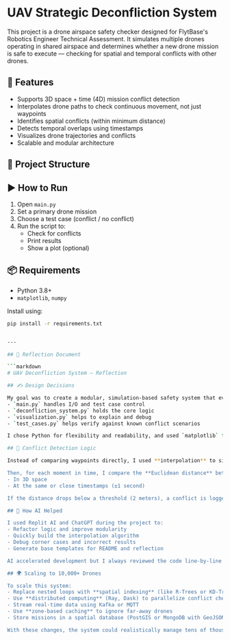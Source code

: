 # UAV Strategic Deconfliction System

This project is a drone airspace safety checker designed for FlytBase's Robotics Engineer Technical Assessment. It simulates multiple drones operating in shared airspace and determines whether a new drone mission is safe to execute — checking for spatial and temporal conflicts with other drones.

## 🚀 Features

- Supports 3D space + time (4D) mission conflict detection
- Interpolates drone paths to check continuous movement, not just waypoints
- Identifies spatial conflicts (within minimum distance)
- Detects temporal overlaps using timestamps
- Visualizes drone trajectories and conflicts
- Scalable and modular architecture

## 📁 Project Structure


## ▶️ How to Run

1. Open `main.py`
2. Set a primary drone mission
3. Choose a test case (conflict / no conflict)
4. Run the script to:
   - Check for conflicts
   - Print results
   - Show a plot (optional)

## 📦 Requirements

- Python 3.8+
- `matplotlib`, `numpy`

Install using:
```bash
pip install -r requirements.txt


---

## 🧠 Reflection Document

```markdown
# UAV Deconfliction System – Reflection

## ✍️ Design Decisions

My goal was to create a modular, simulation-based safety system that evaluates whether drone missions are safe to run in busy airspace. I structured the project with a clean separation:
- `main.py` handles I/O and test case control
- `deconfliction_system.py` holds the core logic
- `visualization.py` helps to explain and debug
- `test_cases.py` helps verify against known conflict scenarios

I chose Python for flexibility and readability, and used `matplotlib` for rapid 2D/3D plotting.

## 🧠 Conflict Detection Logic

Instead of comparing waypoints directly, I used **interpolation** to simulate the drone's motion between points. Each trajectory is processed into many `(x, y, z, t)` samples.

Then, for each moment in time, I compare the **Euclidean distance** between drones:
- In 3D space
- At the same or close timestamps (±1 second)

If the distance drops below a threshold (2 meters), a conflict is logged.

## 🤖 How AI Helped

I used Replit AI and ChatGPT during the project to:
- Refactor logic and improve modularity
- Quickly build the interpolation algorithm
- Debug corner cases and incorrect results
- Generate base templates for README and reflection

AI accelerated development but I always reviewed the code line-by-line to ensure it met the specific requirements and handled edge cases like altitude-only overlaps.

## 🌍 Scaling to 10,000+ Drones

To scale this system:
- Replace nested loops with **spatial indexing** (like R-Trees or KD-Trees)
- Use **distributed computing** (Ray, Dask) to parallelize conflict checks
- Stream real-time data using Kafka or MQTT
- Use **zone-based caching** to ignore far-away drones
- Store missions in a spatial database (PostGIS or MongoDB with GeoJSON)

With these changes, the system could realistically manage tens of thousands of drones in real-time airspace.

